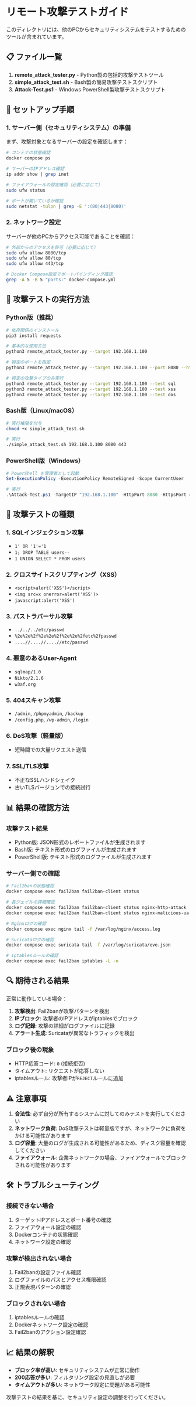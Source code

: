 # リモート攻撃テストガイド

このディレクトリには、他のPCからセキュリティシステムをテストするためのツールが含まれています。

## 📋 ファイル一覧

1. **remote_attack_tester.py** - Python製の包括的攻撃テストツール
2. **simple_attack_test.sh** - Bash製の簡易攻撃テストスクリプト
3. **Attack-Test.ps1** - Windows PowerShell製攻撃テストスクリプト

## 🔧 セットアップ手順

### 1. サーバー側（セキュリティシステム）の準備

まず、攻撃対象となるサーバーの設定を確認します：

```bash
# コンテナの状態確認
docker compose ps

# サーバーのIPアドレス確認
ip addr show | grep inet

# ファイアウォールの設定確認（必要に応じて）
sudo ufw status

# ポートが開いているか確認
sudo netstat -tulpn | grep -E ':(80|443|8080)'
```

### 2. ネットワーク設定

サーバーが他のPCからアクセス可能であることを確認：

```bash
# 外部からのアクセスを許可（必要に応じて）
sudo ufw allow 8080/tcp
sudo ufw allow 80/tcp
sudo ufw allow 443/tcp

# Docker Compose設定でポートバインディング確認
grep -A 5 -B 5 "ports:" docker-compose.yml
```

## 🚀 攻撃テストの実行方法

### Python版（推奨）

```bash
# 依存関係のインストール
pip3 install requests

# 基本的な使用方法
python3 remote_attack_tester.py --target 192.168.1.100

# 特定のポートを指定
python3 remote_attack_tester.py --target 192.168.1.100 --port 8080 --https-port 443

# 特定の攻撃タイプのみ実行
python3 remote_attack_tester.py --target 192.168.1.100 --test sql
python3 remote_attack_tester.py --target 192.168.1.100 --test xss
python3 remote_attack_tester.py --target 192.168.1.100 --test dos
```

### Bash版（Linux/macOS）

```bash
# 実行権限を付与
chmod +x simple_attack_test.sh

# 実行
./simple_attack_test.sh 192.168.1.100 8080 443
```

### PowerShell版（Windows）

```powershell
# PowerShell を管理者として起動
Set-ExecutionPolicy -ExecutionPolicy RemoteSigned -Scope CurrentUser

# 実行
.\Attack-Test.ps1 -TargetIP "192.168.1.100" -HttpPort 8080 -HttpsPort 443
```

## 🎯 攻撃テストの種類

### 1. SQLインジェクション攻撃
- `1' OR '1'='1`
- `1; DROP TABLE users--`
- `1 UNION SELECT * FROM users`

### 2. クロスサイトスクリプティング（XSS）
- `<script>alert('XSS')</script>`
- `<img src=x onerror=alert('XSS')>`
- `javascript:alert('XSS')`

### 3. パストラバーサル攻撃
- `../../../etc/passwd`
- `%2e%2e%2f%2e%2e%2f%2e%2e%2fetc%2fpasswd`
- `....//....//....//etc/passwd`

### 4. 悪意のあるUser-Agent
- `sqlmap/1.0`
- `Nikto/2.1.6`
- `w3af.org`

### 5. 404スキャン攻撃
- `/admin`, `/phpmyadmin`, `/backup`
- `/config.php`, `/wp-admin`, `/login`

### 6. DoS攻撃（軽量版）
- 短時間での大量リクエスト送信

### 7. SSL/TLS攻撃
- 不正なSSLハンドシェイク
- 古いTLSバージョンでの接続試行

## 📊 結果の確認方法

### 攻撃テスト結果
- Python版: JSON形式のレポートファイルが生成されます
- Bash版: テキスト形式のログファイルが生成されます
- PowerShell版: テキスト形式のログファイルが生成されます

### サーバー側での確認

```bash
# Fail2banの状態確認
docker compose exec fail2ban fail2ban-client status

# 各ジェイルの詳細確認
docker compose exec fail2ban fail2ban-client status nginx-http-attack
docker compose exec fail2ban fail2ban-client status nginx-malicious-ua

# Nginxログの確認
docker compose exec nginx tail -f /var/log/nginx/access.log

# Suricataログの確認
docker compose exec suricata tail -f /var/log/suricata/eve.json

# iptablesルールの確認
docker compose exec fail2ban iptables -L -n
```

## 🔍 期待される結果

正常に動作している場合：

1. **攻撃検出**: Fail2banが攻撃パターンを検出
2. **IPブロック**: 攻撃者のIPアドレスがiptablesでブロック
3. **ログ記録**: 攻撃の詳細がログファイルに記録
4. **アラート生成**: Suricataが異常なトラフィックを検出

### ブロック後の現象
- HTTP応答コード: `0` (接続拒否)
- タイムアウト: リクエストが応答しない
- iptablesルール: 攻撃者IPが`REJECT`ルールに追加

## ⚠️ 注意事項

1. **合法性**: 必ず自分が所有するシステムに対してのみテストを実行してください
2. **ネットワーク負荷**: DoS攻撃テストは軽量版ですが、ネットワークに負荷をかける可能性があります
3. **ログ容量**: 大量のログが生成される可能性があるため、ディスク容量を確認してください
4. **ファイアウォール**: 企業ネットワークの場合、ファイアウォールでブロックされる可能性があります

## 🛠️ トラブルシューティング

### 接続できない場合
1. ターゲットIPアドレスとポート番号の確認
2. ファイアウォール設定の確認
3. Dockerコンテナの状態確認
4. ネットワーク設定の確認

### 攻撃が検出されない場合
1. Fail2banの設定ファイル確認
2. ログファイルのパスとアクセス権限確認
3. 正規表現パターンの確認

### ブロックされない場合
1. iptablesルールの確認
2. Dockerネットワーク設定の確認
3. Fail2banのアクション設定確認

## 📈 結果の解釈

- **ブロック率が高い**: セキュリティシステムが正常に動作
- **200応答が多い**: フィルタリング設定の見直しが必要
- **タイムアウトが多い**: ネットワーク設定に問題がある可能性

攻撃テストの結果を基に、セキュリティ設定の調整を行ってください。
